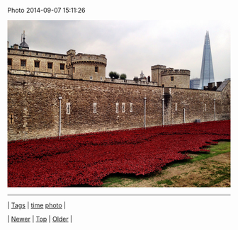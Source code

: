 <!--
title: Photo 2014-09-07 15
date: 2020-06-28T15:27:00.382Z
tags: time, photo
-->


Photo 2014-09-07 15:11:26

![](96882209022-0.jpg)

<!--BOTTOM-POST-NAVIGATION-->
---

| [Tags](tags.md) | [time](tag-time.md) [photo](tag-photo.md) |

| [Newer](96862431944.md) | [Top](index.md) | [Older](96883174974.md) |